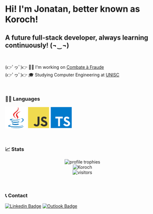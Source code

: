 <h1>Hi! I'm Jonatan, better known as Koroch! </h1>
<h2>A future full-stack developer, always learning continuously! (¬‿¬)</h2>

<br/>

(👉ﾟヮﾟ)👉  👨‍💻 I'm working on [Combate à Fraude](https://github.com/combateafraude)<br/>
(👉ﾟヮﾟ)👉 🎓 Studying Computer Engineering at [UNISC](https://www.unisc.br)

<br/>

### 👨‍💻 Languages

<p align="left">
  <img src="https://github.com/devicons/devicon/blob/master/icons/java/java-original.svg" alt="Java" width="70" height="70"/>
  <img src="https://github.com/devicons/devicon/blob/master/icons/javascript/javascript-original.svg" alt="Js" width="70" height="70"/>
  <img src="https://github.com/devicons/devicon/blob/master/icons/typescript/typescript-original.svg" alt="Ts" width="70" height="70"/>
</p>

<br/>

### 📈 Stats

<div align="center">
    <img src="https://github-profile-trophy.vercel.app/?username=koroch&row=1&column=6&margin-h=8&theme=darkhub&count_private=true&margin-w=15&no-frame=true" alt="profile trophies" />
    <br />
    <img src="https://github-readme-stats.vercel.app/api?username=koroch&show_icons=true&theme=dark" alt="Koroch" height=180 />
    <br />
    <img src="https://visitor-badge.laobi.icu/badge?page_id=Koroch.koroch&logo=Github" alt="visitors">
</div>

<br/>
<br/>

### 📞 Contact

[![Linkedin Badge](https://img.shields.io/badge/-Jonatan%20Koroch%20de%20Aguiar-3000cc?style=flat-square&logo=Linkedin&logoColor=white&link=https://www.linkedin.com/in/jkdeaguiar/)](https://www.linkedin.com/in/jkdeaguiar/) 
[![Outlook Badge](https://img.shields.io/badge/jonatanaguiar1998@hotmail.com-3000cc?style=flat-square&logo=microsoft-outlook&logoColor=white&link=mailto:jonatanaguiar1998@hotmail.com)](mailto:jonatanaguiar1998@hotmail.com)
